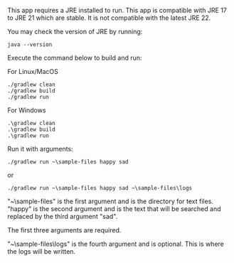 This app requires a JRE installed to run.
This app is compatible with JRE 17 to JRE 21 which are stable.
It is not compatible with the latest JRE 22.

You may check the version of JRE by running:
```
java --version
```

Execute the command below to build and run:

For Linux/MacOS
```
./gradlew clean
./gradlew build
./gradlew run
```

For Windows
```
.\gradlew clean
.\gradlew build
.\gradlew run
```


Run it with arguments:

```
./gradlew run ~\sample-files happy sad
```
 or
```
./gradlew run ~\sample-files happy sad ~\sample-files\logs
```

"~\sample-files" is the first argument and is the directory for text files.
"happy" is the second argument and is the text that will be searched
and replaced by the third argument "sad".

The first three arguments are required.

"~\sample-files\logs" is the fourth argument and is optional.
This is where the logs will be written.
